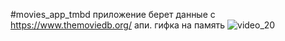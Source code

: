 #movies_app_tmbd
приложение берет данные с  https://www.themoviedb.org/ апи.
гифка  на память
![video_20](https://user-images.githubusercontent.com/70865564/207943813-fd4089a7-dc55-4a1f-a2e4-bf49c40b0329.gif)
